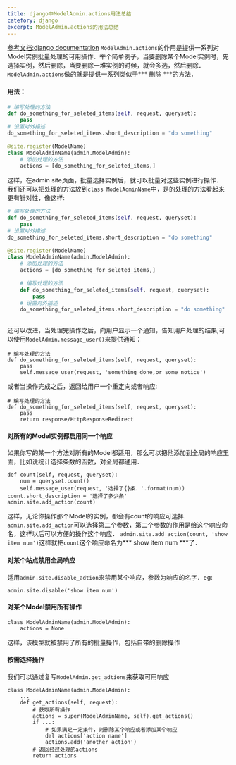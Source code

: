 ```yaml
---
title: django中ModelAdmin.actions用法总结
catefory: django
excerpt: ModelAdmin.actions的用法总结
---
```


[参考文档:django documentation](https://docs.djangoproject.com/en/1.10/ref/contrib/admin/actions/)
```ModelAdmin.actions```的作用是提供一系列对Model实例批量处理的可用操作．举个简单例子，当要删除某个Model实例时，先选择实例，然后删除，当要删除一堆实例的时候，就会多选，然后删除．```ModelAdmin.actions```做的就是提供一系列类似于*** 删除 ***的方法．

#### 用法：

``` python
# 编写处理的方法
def do_something_for_seleted_items(self, request, queryset):
	pass	
# 设置对外描述
do_something_for_seleted_items.short_description = "do something"
	
@site.register(ModelName)
class ModelAdminName(admin.ModelAdmin):
	# 添加处理的方法
	actions = [do_something_for_seleted_items,]
```
这样，在admin site页面，批量选择实例后，就可以批量对这些实例进行操作．
我们还可以把处理的方法放到```class ModelAdminName```中，是的处理的方法看起来更有针对性，像这样:
``` python
# 编写处理的方法
def do_something_for_seleted_items(self, request, queryset):
	pass	
# 设置对外描述
do_something_for_seleted_items.short_description = "do something"
	
@site.register(ModelName)
class ModelAdminName(admin.ModelAdmin):
	# 添加处理的方法
	actions = [do_something_for_seleted_items,]
	
	# 编写处理的方法
	def do_something_for_seleted_items(self, request, queryset):
		pass	
	# 设置对外描述
	do_something_for_seleted_items.short_description = "do something"
	
```
还可以改进，当处理完操作之后，向用户显示一个通知，告知用户处理的结果,可以使用```ModelAdmin.message_user()```来提供通知：
```
# 编写处理的方法
def do_something_for_seleted_items(self, request, queryset):
	pass
	self.message_user(request, 'something done,or some notice')
```
或者当操作完成之后，返回给用户一个重定向或者响应:
```
# 编写处理的方法
def do_something_for_seleted_items(self, request, queryset):
	pass
	return response/HttpResponseRedirect
```
#### 对所有的Model实例都启用同一个响应
如果你写的某一个方法对所有的Model都适用，那么可以把他添加到全局的响应里面，比如说统计选择条数的函数，对全局都通用．
```
def count(self, request, queryset):
	num = queryset.count()
	self.message_user(request, '选择了{}条．'.format(num))
count.short_description = '选择了多少条'
admin.site.add_action(count)
```
这样，无论你操作那个Model的实例，都会有count的响应可选择.
```admin.site.add_action```可以选择第二个参数，第二个参数的作用是给这个响应命名，这样以后可以方便的操作这个响应．
```admin.site.add_action(count, 'show item num')```这样就把```count```这个响应命名为*** show item num ***了．
#### 对某个站点禁用全局响应
适用```admin.site.disable_adtion```来禁用某个响应，参数为响应的名字．eg:
```
admin.site.disable('show item num')
```
#### 对某个Model禁用所有操作
```
class ModelAdminName(admin.ModelAdmin):
	actions = None
```
这样，该模型就被禁用了所有的批量操作，包括自带的删除操作
#### 按需选择操作
我们可以通过复写```ModelAdmin.get_adtions```来获取可用响应
```
class ModelAdminName(admin.ModelAdmin):
	...
	def get_actions(self, request):
		# 获取所有操作
		actions = super(ModelAdminName, self).get_actions()
		if ...:
			# 如果满足一定条件，则删除某个响应或者添加某个响应
			del actions['action name']
			actions.add('another action')
		# 返回经过处理的actions
		return actions
```